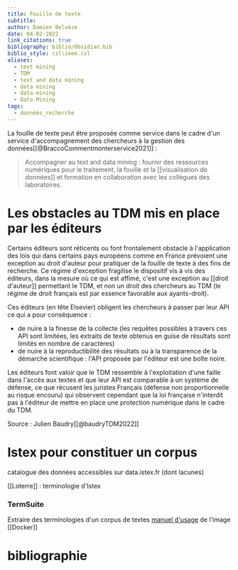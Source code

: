 ```yaml
---
title: Fouille de texte
subtitle: 
author: Damien Belvèze
date: 04-02-2022
link_citations: true
bibliography: biblio/Obsidian.bib
biblio_style: csl\ieee.csl
aliases:
  - text mining
  - TDM
  - text and data mining
  - data mining
  - data-mining
  - Data Mining
tags:
  - données_recherche
---
```

La fouille de texte peut être proposée comme service dans le cadre d'un service d'accompagnement des chercheurs à la gestion des données[[@BraccoCommentmonterservice2021]] :

>Accompagner au text and data mining : fournir des ressources numériques pour le traitement, la fouille et la [[visualisation de données]] et formation en collaboration avec les collègues des laboratoires.


# Les obstacles au TDM mis en place par les éditeurs

Certains éditeurs sont réticents ou font frontalement obstacle à l'application des lois qui dans certains pays européens comme en France prévoient une exception au droit d'auteur pour pratiquer de la fouille de texte à des fins de recherche. Ce régime d'exception fragilise le dispositif vis à vis des éditeurs, dans la mesure où ce qui est affimé, c'est une exception au [[droit d'auteur]] permettant le TDM, et non un droit des chercheurs au TDM (le régime de droit français est par essence favorable aux ayants-droit).

Ces éditeurs (en tête Elsevier) obligent les chercheurs à passer par leur API ce qui a pour conséquence : 

- de nuire à la finesse de la collecte (les requêtes possibles à travers ces API sont limitées, les extraits de texte obtenus en guise de résultats sont limités en nombre de caractères)
- de nuire à la reproductibilité des résultats ou à la transparence de la démarche scientifique : l'API proposée par l'éditeur est une boîte noire. 

Les éditeurs font valoir que le TDM ressemble à l'exploitation d'une faille dans l'accès aux textes et que leur API est comparable à un système de défense, ce que récusent les juristes Français (défense non proportionnelle au risque encouru) qui observent cependant que la loi française n'interdit pas à l'éditeur de mettre en place une protection numérique dans le cadre du TDM.

Source  : Julien Baudry[[@baudryTDM2022]]

# Istex pour constituer un corpus

catalogue des données accessibles sur data.istex.fr (dont lacunes)

[[Loterre]] : terminologie d'Istex

### TermSuite

Extraire des terminologies d'un corpus de textes
[manuel d'usage](http://termsuite.github.io/getting-started/#clone-termsuites-docker-project) de l'image [[Docker]]


# bibliographie

